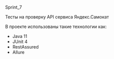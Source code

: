 Sprint_7

Тесты на проверку API сервиса Яндекс.Самокат

В проекте использованы такие технологии как:
- Java 11
- JUnit 4
- RestAssured
- Allure